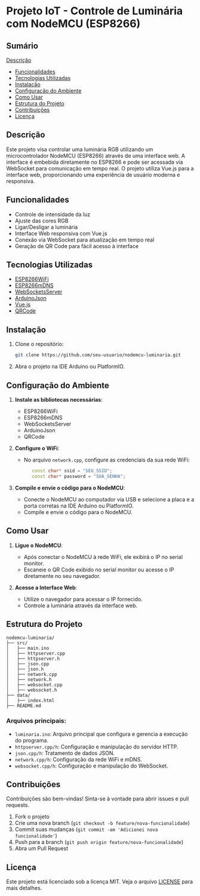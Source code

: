 # Projeto IoT - Controle de Luminária com NodeMCU (ESP8266)

## Sumário

[Descrição](#descrição)
- [Funcionalidades](#funcionalidades)
- [Tecnologias Utilizadas](#tecnologias-utilizadas)
- [Instalação](#instalação)
- [Configuração do Ambiente](#configuração-do-ambiente)
- [Como Usar](#como-usar)
- [Estrutura do Projeto](#estrutura-do-projeto)
- [Contribuições](#contribuições)
- [Licença](#licença)

## Descrição

Este projeto visa controlar uma luminária RGB utilizando um microcontrolador NodeMCU (ESP8266) através de uma interface web. A interface é embebida diretamente no ESP8266 e pode ser acessada via WebSocket para comunicação em tempo real. O projeto utiliza Vue.js para a interface web, proporcionando uma experiência de usuário moderna e responsiva.

## Funcionalidades

- Controle de intensidade da luz
- Ajuste das cores RGB
- Ligar/Desligar a luminária
- Interface Web responsiva com Vue.js
- Conexão via WebSocket para atualização em tempo real
- Geração de QR Code para fácil acesso à interface

## Tecnologias Utilizadas

- [ESP8266WiFi](https://github.com/esp8266/Arduino)
- [ESP8266mDNS](https://github.com/esp8266/Arduino/tree/master/libraries/ESP8266mDNS)
- [WebSocketsServer](https://github.com/Links2004/arduinoWebSockets)
- [ArduinoJson](https://github.com/bblanchon/ArduinoJson)
- [Vue.js](https://vuejs.org/)
- [QRCode](https://github.com/ricmoo/QRCode)

## Instalação

1. Clone o repositório:
   ```sh
   git clone https://github.com/seu-usuario/nodemcu-luminaria.git
   ```

2. Abra o projeto na IDE Arduino ou PlatformIO.

## Configuração do Ambiente

1. **Instale as bibliotecas necessárias**:
   - ESP8266WiFi
   - ESP8266mDNS
   - WebSocketsServer
   - ArduinoJson
   - QRCode

2. **Configure o WiFi**:
   - No arquivo `network.cpp`, configure as credenciais da sua rede WiFi:
     ```cpp
        const char* ssid = "SEU_SSID";
        const char* password = "SUA_SENHA";
     ```

3. **Compile e envie o código para o NodeMCU**:
   - Conecte o NodeMCU ao computador via USB e selecione a placa e a porta corretas na IDE Arduino ou PlatformIO.
   - Compile e envie o código para o NodeMCU.

## Como Usar

1. **Ligue o NodeMCU**:
   - Após conectar o NodeMCU à rede WiFi, ele exibirá o IP no serial monitor.
   - Escaneie o QR Code exibido no serial monitor ou acesse o IP diretamente no seu navegador.

2. **Acesse a Interface Web**:
   - Utilize o navegador para acessar o IP fornecido.
   - Controle a luminária através da interface web.

## Estrutura do Projeto

```
nodemcu-luminaria/
├── src/
│   ├── main.ino
│   ├── httpserver.cpp
│   ├── httpserver.h
│   ├── json.cpp
│   ├── json.h
│   ├── network.cpp
│   ├── network.h
│   ├── websocket.cpp
│   ├── websocket.h
├── data/
│   ├── index.html
├── README.md
```

### Arquivos principais:

- `luminaria.ino`: Arquivo principal que configura e gerencia a execução do programa.
- `httpserver.cpp/h`: Configuração e manipulação do servidor HTTP.
- `json.cpp/h`: Tratamento de dados JSON.
- `network.cpp/h`: Configuração da rede WiFi e mDNS.
- `websocket.cpp/h`: Configuração e manipulação do WebSocket.

## Contribuições

Contribuições são bem-vindas! Sinta-se à vontade para abrir issues e pull requests.

1. Fork o projeto
2. Crie uma nova branch (`git checkout -b feature/nova-funcionalidade`)
3. Commit suas mudanças (`git commit -am 'Adicionei nova funcionalidade'`)
4. Push para a branch (`git push origin feature/nova-funcionalidade`)
5. Abra um Pull Request

## Licença

Este projeto está licenciado sob a licença MIT. Veja o arquivo [LICENSE](LICENSE) para mais detalhes.
